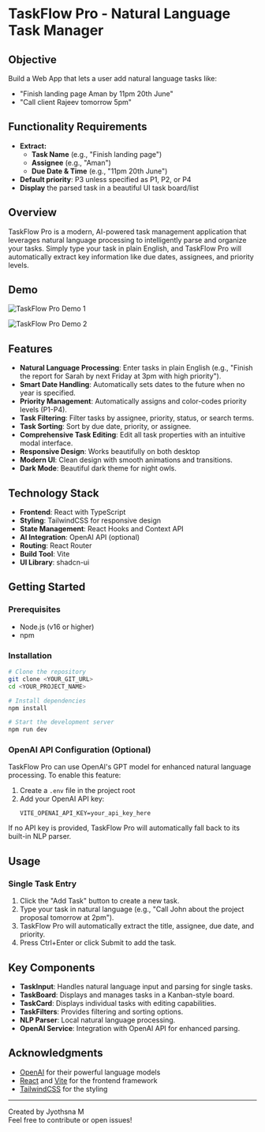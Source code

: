 # TaskFlow Pro - Natural Language Task Manager

## Objective
Build a Web App that lets a user add natural language tasks like:
- "Finish landing page Aman by 11pm 20th June"
- "Call client Rajeev tomorrow 5pm"

## Functionality Requirements
- **Extract:**
  - **Task Name** (e.g., "Finish landing page")
  - **Assignee** (e.g., "Aman")
  - **Due Date & Time** (e.g., "11pm 20th June")
- **Default priority**: P3 unless specified as P1, P2, or P4
- **Display** the parsed task in a beautiful UI task board/list

## Overview

TaskFlow Pro is a modern, AI-powered task management application that leverages natural language processing to intelligently parse and organize your tasks. Simply type your task in plain English, and TaskFlow Pro will automatically extract key information like due dates, assignees, and priority levels.

## Demo

![TaskFlow Pro Demo 1](./fluent-task-board-main/task%202%20sc1.png)

![TaskFlow Pro Demo 2](./fluent-task-board-main/task%202%20sc2.png)

## Features

- **Natural Language Processing**: Enter tasks in plain English (e.g., "Finish the report for Sarah by next Friday at 3pm with high priority").
- **Smart Date Handling**: Automatically sets dates to the future when no year is specified.
- **Priority Management**: Automatically assigns and color-codes priority levels (P1-P4).
- **Task Filtering**: Filter tasks by assignee, priority, status, or search terms.
- **Task Sorting**: Sort by due date, priority, or assignee.
- **Comprehensive Task Editing**: Edit all task properties with an intuitive modal interface.
- **Responsive Design**: Works beautifully on both desktop 
- **Modern UI**: Clean design with smooth animations and transitions.
- **Dark Mode**: Beautiful dark theme for night owls.

## Technology Stack

- **Frontend**: React with TypeScript
- **Styling**: TailwindCSS for responsive design
- **State Management**: React Hooks and Context API
- **AI Integration**: OpenAI API (optional)
- **Routing**: React Router
- **Build Tool**: Vite
- **UI Library**: shadcn-ui

## Getting Started

### Prerequisites

- Node.js (v16 or higher)
- npm

### Installation

```bash
# Clone the repository
git clone <YOUR_GIT_URL>
cd <YOUR_PROJECT_NAME>

# Install dependencies
npm install

# Start the development server
npm run dev
```

### OpenAI API Configuration (Optional)

TaskFlow Pro can use OpenAI's GPT model for enhanced natural language processing. To enable this feature:

1. Create a `.env` file in the project root
2. Add your OpenAI API key:  
   ```
   VITE_OPENAI_API_KEY=your_api_key_here
   ```

If no API key is provided, TaskFlow Pro will automatically fall back to its built-in NLP parser.

## Usage

### Single Task Entry
1. Click the "Add Task" button to create a new task.
2. Type your task in natural language (e.g., "Call John about the project proposal tomorrow at 2pm").
3. TaskFlow Pro will automatically extract the title, assignee, due date, and priority.
4. Press Ctrl+Enter or click Submit to add the task.



## Key Components

- **TaskInput**: Handles natural language input and parsing for single tasks.
- **TaskBoard**: Displays and manages tasks in a Kanban-style board.
- **TaskCard**: Displays individual tasks with editing capabilities.
- **TaskFilters**: Provides filtering and sorting options.
- **NLP Parser**: Local natural language processing.
- **OpenAI Service**: Integration with OpenAI API for enhanced parsing.

## Acknowledgments

- [OpenAI](https://openai.com/) for their powerful language models
- [React](https://reactjs.org/) and [Vite](https://vitejs.dev/) for the frontend framework
- [TailwindCSS](https://tailwindcss.com/) for the styling

---

Created by Jyothsna M  
Feel free to contribute or open issues!
